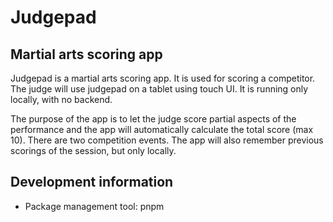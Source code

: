 # Judgepad

## Martial arts scoring app

Judgepad is a martial arts scoring app. It is used for scoring a competitor.
The judge will use judgepad on a tablet using touch UI. It is running only locally,
with no backend.

The purpose of the app is to let the judge score partial aspects of the performance
and the app will automatically calculate the total score (max 10). There are two
competition events. The app will also remember previous scorings of the session,
but only locally.

## Development information

- Package management tool: pnpm
